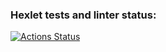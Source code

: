 ### Hexlet tests and linter status:
[![Actions Status](https://github.com/1234-d7/python-project-49/actions/workflows/hexlet-check.yml/badge.svg)](https://github.com/1234-d7/python-project-49/actions)